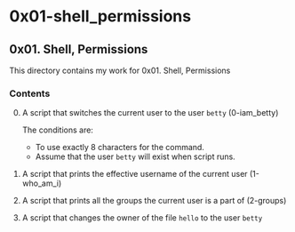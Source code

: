 # 0x01-shell_permissions

## 0x01. Shell, Permissions

This directory contains my work for 0x01. Shell, Permissions

### Contents

0. A script that switches the current user to the user ```betty``` (0-iam_betty)

    The conditions are:

    * To use exactly 8 characters for the command.
    * Assume that the user ```betty``` will exist when script runs.

1. A script that prints the effective username of the current user (1-who_am_i)

2. A script that prints all the groups the current user is a part of (2-groups)

3. A script that changes the owner of the file ```hello``` to the user ```betty```
